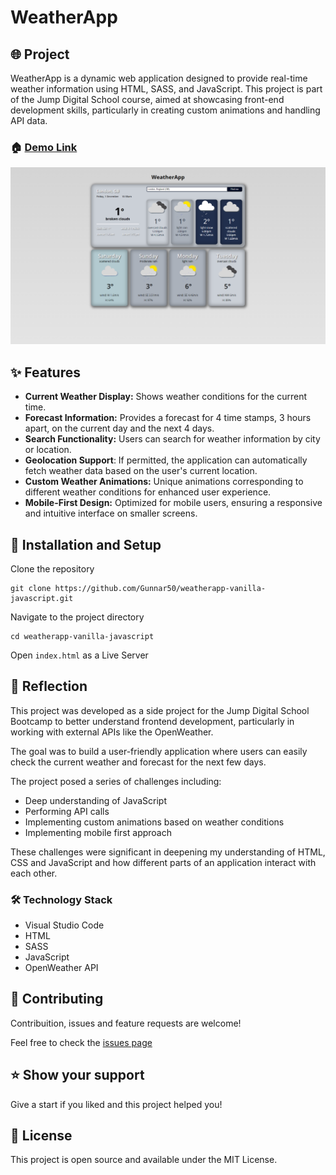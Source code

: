 # WeatherApp

## 🌐 Project

WeatherApp is a dynamic web application designed to provide real-time weather information using HTML, SASS, and JavaScript. This project is part of the Jump Digital School course, aimed at showcasing front-end development skills, particularly in creating custom animations and handling API data.

### 🏠 [Demo Link](https://weather-vanillajs-gustavopassarella.netlify.app/)

![main page](images/main.png)

## ✨ Features

- **Current Weather Display:** Shows weather conditions for the current time.
- **Forecast Information:** Provides a forecast for 4 time stamps, 3 hours apart, on the current day and the next 4 days.
- **Search Functionality:** Users can search for weather information by city or location.
- **Geolocation Support**: If permitted, the application can automatically fetch weather data based on the user's current location.
- **Custom Weather Animations:** Unique animations corresponding to different weather conditions for enhanced user experience.
- **Mobile-First Design:** Optimized for mobile users, ensuring a responsive and intuitive interface on smaller screens.

## 🔧 Installation and Setup

Clone the repository

```
git clone https://github.com/Gunnar50/weatherapp-vanilla-javascript.git
```

Navigate to the project directory

```
cd weatherapp-vanilla-javascript
```

Open `index.html` as a Live Server

## 🧠 Reflection

This project was developed as a side project for the Jump Digital School Bootcamp to better understand frontend development, particularly in working with external APIs like the OpenWeather.

The goal was to build a user-friendly application where users can easily check the current weather and forecast for the next few days.

The project posed a series of challenges including:

- Deep understanding of JavaScript
- Performing API calls
- Implementing custom animations based on weather conditions
- Implementing mobile first approach

These challenges were significant in deepening my understanding of HTML, CSS and JavaScript and how different parts of an application interact with each other.

### 🛠️ Technology Stack

- Visual Studio Code
- HTML
- SASS
- JavaScript
- OpenWeather API

## 🤝 Contributing

Contribuition, issues and feature requests are welcome!

Feel free to check the [issues page](https://github.com/Gunnar50/react-simpsons-quotes/issues)

## ⭐️ Show your support

Give a start if you liked and this project helped you!

## 📝 License

This project is open source and available under the MIT License.
